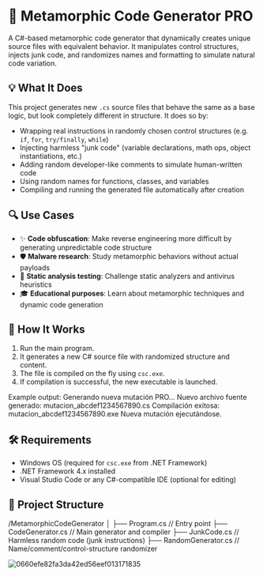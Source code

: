 # 🧬 Metamorphic Code Generator PRO

A C#-based metamorphic code generator that dynamically creates unique source files with equivalent behavior. It manipulates control structures, injects junk code, and randomizes names and formatting to simulate natural code variation.

## 💡 What It Does

This project generates new `.cs` source files that behave the same as a base logic, but look completely different in structure. It does so by:

- Wrapping real instructions in randomly chosen control structures (e.g. `if`, `for`, `try/finally`, `while`)
- Injecting harmless "junk code" (variable declarations, math ops, object instantiations, etc.)
- Adding random developer-like comments to simulate human-written code
- Using random names for functions, classes, and variables
- Compiling and running the generated file automatically after creation

## 🔍 Use Cases

- ✨ **Code obfuscation**: Make reverse engineering more difficult by generating unpredictable code structure
- 🛡️ **Malware research**: Study metamorphic behaviors without actual payloads
- 🧪 **Static analysis testing**: Challenge static analyzers and antivirus heuristics
- 🎓 **Educational purposes**: Learn about metamorphic techniques and dynamic code generation

## 🚀 How It Works

1. Run the main program.
2. It generates a new C# source file with randomized structure and content.
3. The file is compiled on the fly using `csc.exe`.
4. If compilation is successful, the new executable is launched.

Example output:
Generando nueva mutación PRO... Nuevo archivo fuente generado: mutacion_abcdef1234567890.cs Compilación exitosa: mutacion_abcdef1234567890.exe Nueva mutación ejecutándose.


## 🛠 Requirements

- Windows OS (required for `csc.exe` from .NET Framework)
- .NET Framework 4.x installed
- Visual Studio Code or any C#-compatible IDE (optional for editing)

## 📁 Project Structure

/MetamorphicCodeGenerator │ ├── Program.cs // Entry point ├── CodeGenerator.cs // Main generator and compiler ├── JunkCode.cs // Harmless random code (junk instructions) ├── RandomGenerator.cs // Name/comment/control-structure randomizer

![0660efe82fa3da42ed56eef013171835](https://github.com/user-attachments/assets/b0d44c64-9207-4099-8fa0-451ff1632482)
